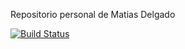 ﻿Repositorio personal de Matias Delgado

[![Build Status](https://travis-ci.org/Matuchinn/aydoo-2018.svg?branch=master)](https://travis-ci.org/Matuchinn/aydoo-2018)